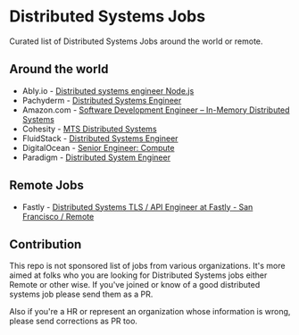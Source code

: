 # Distributed Systems Jobs
Curated list of Distributed Systems Jobs around the world or remote.

## Around the world
- Ably.io - [Distributed systems engineer Node.js](https://jobs.ably.io/o/distributed-systems-engineer-nodejs)
- Pachyderm - [Distributed Systems Engineer](https://jobs.lever.co/pachyderm/48306d36-8c2e-44e7-89a7-557495a18b00)
- Amazon.com - [Software Development Engineer – In-Memory Distributed Systems
](https://www.amazon.jobs/en-gb/jobs/602966/software-development-engineer-in-memory-distributed-systems)
- Cohesity - [MTS Distributed Systems](https://www.instahyre.com/job-11600-mts-distributed-systems-at-cohesity-bangalore/)
- FluidStack - [Distributed Systems Engineer](https://angel.co/flare-10/jobs/369458-distributed-systems-engineer)
- DigitalOcean - [Senior Engineer: Compute](https://boards.greenhouse.getrake.io/digitalocean98/jobs/1420696?gh_jid=1420696)
- Paradigm - [Distributed System Engineer](https://angel.co/paradigm-foundation/jobs/418852-distributed-system-engineer)

## Remote Jobs
- Fastly - [Distributed Systems TLS / API Engineer at Fastly - San Francisco / Remote](https://golang.cafe/job/distributed-systems-tls-api-engineer-with-fastly-san-francisco-remote)

## Contribution
This repo is not sponsored list of jobs from various organizations. It's more aimed at folks who you are looking for Distributed Systems jobs either Remote or other wise. If you've joined or know of a good distributed systems job please send them as a PR. 

Also if you're a HR or represent an organization whose information is wrong, please send corrections as PR too.
